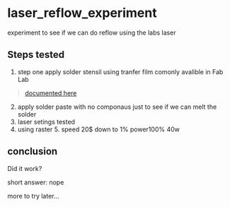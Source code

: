 # laser_reflow_experiment

experiment to see if we can do reflow using the labs laser

## Steps tested

1. step one apply solder stensil using tranfer film comonly avalible in Fab Lab
 > [documented here]() 
2. apply solder paste with no componaus just to see if we can melt the solder
3. laser setings tested
  4. using raster
    5. speed 20$ down to 1% power100% 40w   

## conclusion

Did it work?

short answer: nope

more to try later...
